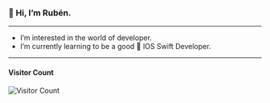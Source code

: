 ### 👋 Hi, I’m Rubén.

----------------------

- I’m interested in the world of developer.
- I’m currently learning to be a good  IOS Swift Developer.









----------------------

#### Visitor Count


  ![Visitor Count](https://profile-counter.glitch.me/{rubenalonso1973}/count.svg)





